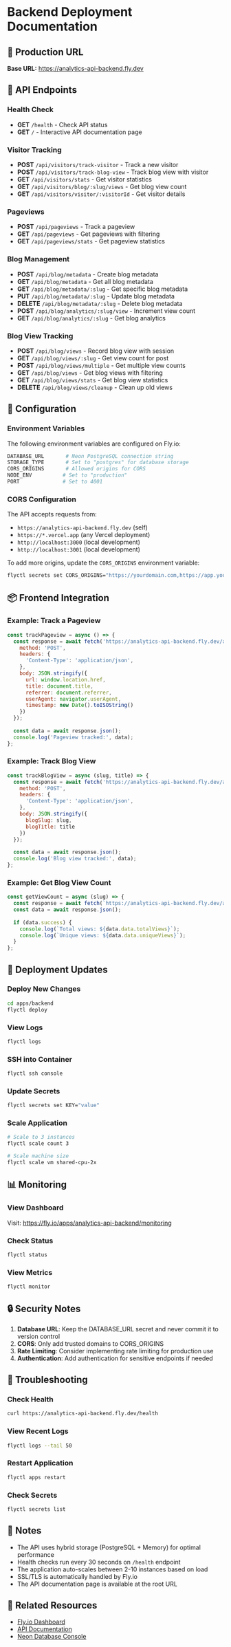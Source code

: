 # Backend Deployment Documentation

## 🚀 Production URL
**Base URL:** https://analytics-api-backend.fly.dev

## 📍 API Endpoints

### Health Check
- **GET** `/health` - Check API status
- **GET** `/` - Interactive API documentation page

### Visitor Tracking
- **POST** `/api/visitors/track-visitor` - Track a new visitor
- **POST** `/api/visitors/track-blog-view` - Track blog view with visitor
- **GET** `/api/visitors/stats` - Get visitor statistics
- **GET** `/api/visitors/blog/:slug/views` - Get blog view count
- **GET** `/api/visitors/visitor/:visitorId` - Get visitor details

### Pageviews
- **POST** `/api/pageviews` - Track a pageview
- **GET** `/api/pageviews` - Get pageviews with filtering
- **GET** `/api/pageviews/stats` - Get pageview statistics

### Blog Management
- **POST** `/api/blog/metadata` - Create blog metadata
- **GET** `/api/blog/metadata` - Get all blog metadata
- **GET** `/api/blog/metadata/:slug` - Get specific blog metadata
- **PUT** `/api/blog/metadata/:slug` - Update blog metadata
- **DELETE** `/api/blog/metadata/:slug` - Delete blog metadata
- **POST** `/api/blog/analytics/:slug/view` - Increment view count
- **GET** `/api/blog/analytics/:slug` - Get blog analytics

### Blog View Tracking
- **POST** `/api/blog/views` - Record blog view with session
- **GET** `/api/blog/views/:slug` - Get view count for post
- **POST** `/api/blog/views/multiple` - Get multiple view counts
- **GET** `/api/blog/views` - Get blog views with filtering
- **GET** `/api/blog/views/stats` - Get blog view statistics
- **DELETE** `/api/blog/views/cleanup` - Clean up old views

## 🔧 Configuration

### Environment Variables
The following environment variables are configured on Fly.io:

```bash
DATABASE_URL       # Neon PostgreSQL connection string
STORAGE_TYPE       # Set to "postgres" for database storage
CORS_ORIGINS       # Allowed origins for CORS
NODE_ENV          # Set to "production"
PORT              # Set to 4001
```

### CORS Configuration
The API accepts requests from:
- `https://analytics-api-backend.fly.dev` (self)
- `https://*.vercel.app` (any Vercel deployment)
- `http://localhost:3000` (local development)
- `http://localhost:3001` (local development)

To add more origins, update the `CORS_ORIGINS` environment variable:
```bash
flyctl secrets set CORS_ORIGINS="https://yourdomain.com,https://app.yourdomain.com"
```

## 📦 Frontend Integration

### Example: Track a Pageview
```javascript
const trackPageview = async () => {
  const response = await fetch('https://analytics-api-backend.fly.dev/api/pageviews', {
    method: 'POST',
    headers: {
      'Content-Type': 'application/json',
    },
    body: JSON.stringify({
      url: window.location.href,
      title: document.title,
      referrer: document.referrer,
      userAgent: navigator.userAgent,
      timestamp: new Date().toISOString()
    })
  });
  
  const data = await response.json();
  console.log('Pageview tracked:', data);
};
```

### Example: Track Blog View
```javascript
const trackBlogView = async (slug, title) => {
  const response = await fetch('https://analytics-api-backend.fly.dev/api/visitors/track-blog-view', {
    method: 'POST',
    headers: {
      'Content-Type': 'application/json',
    },
    body: JSON.stringify({
      blogSlug: slug,
      blogTitle: title
    })
  });
  
  const data = await response.json();
  console.log('Blog view tracked:', data);
};
```

### Example: Get Blog View Count
```javascript
const getViewCount = async (slug) => {
  const response = await fetch(`https://analytics-api-backend.fly.dev/api/blog/views/${slug}`);
  const data = await response.json();
  
  if (data.success) {
    console.log(`Total views: ${data.data.totalViews}`);
    console.log(`Unique views: ${data.data.uniqueViews}`);
  }
};
```

## 🔄 Deployment Updates

### Deploy New Changes
```bash
cd apps/backend
flyctl deploy
```

### View Logs
```bash
flyctl logs
```

### SSH into Container
```bash
flyctl ssh console
```

### Update Secrets
```bash
flyctl secrets set KEY="value"
```

### Scale Application
```bash
# Scale to 3 instances
flyctl scale count 3

# Scale machine size
flyctl scale vm shared-cpu-2x
```

## 📊 Monitoring

### View Dashboard
Visit: https://fly.io/apps/analytics-api-backend/monitoring

### Check Status
```bash
flyctl status
```

### View Metrics
```bash
flyctl monitor
```

## 🔒 Security Notes

1. **Database URL**: Keep the DATABASE_URL secret and never commit it to version control
2. **CORS**: Only add trusted domains to CORS_ORIGINS
3. **Rate Limiting**: Consider implementing rate limiting for production use
4. **Authentication**: Add authentication for sensitive endpoints if needed

## 🐛 Troubleshooting

### Check Health
```bash
curl https://analytics-api-backend.fly.dev/health
```

### View Recent Logs
```bash
flyctl logs --tail 50
```

### Restart Application
```bash
flyctl apps restart
```

### Check Secrets
```bash
flyctl secrets list
```

## 📝 Notes

- The API uses hybrid storage (PostgreSQL + Memory) for optimal performance
- Health checks run every 30 seconds on `/health` endpoint
- The application auto-scales between 2-10 instances based on load
- SSL/TLS is automatically handled by Fly.io
- The API documentation page is available at the root URL

## 🔗 Related Resources

- [Fly.io Dashboard](https://fly.io/apps/analytics-api-backend)
- [API Documentation](https://analytics-api-backend.fly.dev/)
- [Neon Database Console](https://console.neon.tech/)